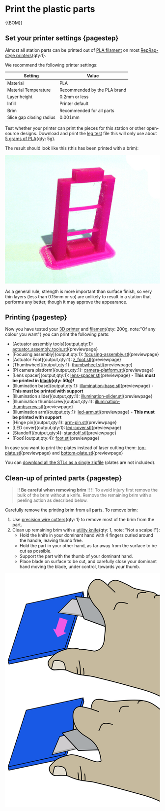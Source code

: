 # Print the plastic parts

{{BOM}}

[PLA filament]: parts/materials/pla_filament.md "{cat:material}"
[Black PLA filament]: parts/materials/black_pla_filament.md "{cat:material}"
[RepRap-style printer]: parts/tools/rep-rap.md "{cat:tool}"
[Precision wire cutter]: parts/tools/precision-wire-cutters.md "{cat:tool}"
[Utility knife]: parts/tools/utility-knife.md "{cat:tool}"
[leg test]:models/leg_test.stl "{previewpage}"

## Set your printer settings {pagestep}

Almost all station parts can be printed out of [PLA filament] on most [RepRap-style printers][RepRap-style printer]{qty:1}.

We recommend the following printer settings:

|Setting        |Value          |
|------------   |--             |
|Material       |PLA            |
|Material Temperature |Recommended by the PLA brand|
|Layer height   |0.2mm or less  |
|Infill         |Printer default|
|Brim           |Recommended for all parts|
|Slice gap closing radius |0.001mm |


Test whether your printer can print the pieces for this station or other open-source designs. Download and print the [leg test] file this will only use about [5 grams of PLA][PLA filament]{qty: 5g}.

The result should look like this (this has been printed with a brim):

![](images/just_leg_test.jpg)

As a general rule, strength is more important than surface finish, so very thin layers (less than 0.15mm or so) are unlikely to result in a station that performs any better, though it may approve the appearance.

## Printing {pagestep}

Now you have tested your [3D printer][RepRap-style printer] and [filament][PLA filament]{qty: 200g, note:"Of any colour you want"} you can print the following parts:

* [Actuator assembly tools]{output,qty:1}: [actuator_assembly_tools.stl](models/actuator-assembly-tools.stl){previewpage}
* [Focusing assembly]{output,qty:1}: [focusing-assembly.stl](models/focusing-assembly.stl){previewpage}
* [Actuator Foot]{output,qty:1}: [z_foot.stl](models/z_foot.stl){previewpage}
* [Thumbwheel]{output,qty:1}: [thumbwheel.stl](models/thumbwheel.stl){previewpage}
* [Pi camera platform]{output,qty:1}: [camera-platform.stl](models/camera-platform.stl){previewpage}
* [Lens spacer]{output,qty:1}: [lens-spacer.stl](models/lens-spacer.stl){previewpage} - **This must be printed in [black][Black PLA filament]{qty: 50g}!**
* [Illumination base]{output,qty:1}: [illumination-base.stl](models/illumination-base.stl){previewpage} - **This must be printed with support**
* [Illumination slider]{output,qty:1}: [illumination-slider.stl](models/illumination-slider.stl){previewpage}
* [Illumination thumbscrew]{output,qty:1}: [illumination-thumbscrew.stl](models/illumination-thumbscrew.stl){previewpage}
* [Illumination arm]{output,qty:1}: [led-arm.stl](models/led-arm.stl){previewpage} - **This must be printed with support**
* [Hinge pin]{output,qty:1}: [arm-pin.stl](models/arm-pin.stl){previewpage}
* [LED cover]{output,qty:1}: [led-cover.stl](models/led-cover.stl){previewpage}
* [Standoff]{output,qty:4}: [standoff.stl](models/standoffs.stl){previewpage}
* [Foot]{output,qty:4}: [foot.stl](models/foot.stl){previewpage}

In case you want to print the plates instead of laser cutting them: [top-plate.stl](models/top-plate.stl){previewpage} and [bottom-plate.stl](models/bottom-plate.stl){previewpage}

You can [download all the STLs as a single zipfile](models/STLs.rar) (plates are not included).

## Clean-up of printed parts {pagestep}

>!! **Be careful when removing brim**
>!!
>!! To avoid injury first remove the bulk of the brim without a knife. Remove the remaining brim with a peeling action as described below.

Carefully remove the printing brim from all parts. To remove brim:

1. Use [precision wire cutters][Precision wire cutter]{qty: 1} to remove most of the brim from the part.
2. Clean up remaining brim with a [utility knife][Utility knife]{qty: 1, note: "Not a scalpel!"}:
    * Hold the knife in your dominant hand with 4 fingers curled around the handle, leaving thumb free.
    * Hold the part in your other hand, as far away from the surface to be cut as possible.
    * Support the part with the thumb of your dominant hand.
    * Place blade on surface to be cut, and carefully close your dominant hand moving the blade, under control, towards your thumb.

![](images/BrimRemoval.png)